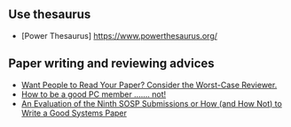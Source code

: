 ## Use thesaurus
- [Power Thesaurus] https://www.powerthesaurus.org/

## Paper writing and reviewing advices
- [Want People to Read Your Paper? Consider the Worst-Case Reviewer.](https://www.sigarch.org/want-people-to-read-your-paper-consider-the-worst-case-reviewer/)
- [How to be a good PC member ……. not!](https://www.sigarch.org/how-to-be-a-good-pc-member-not/)
- [An Evaluation of the Ninth SOSP Submissions or How (and How Not) to Write a Good Systems Paper](https://www.usenix.org/legacy/publications/library/proceedings/dsl97/good_paper.html)
